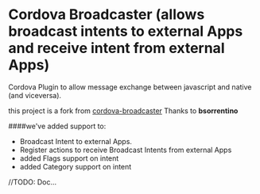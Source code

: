 # Cordova Broadcaster (allows broadcast intents to  external Apps and receive intent from external Apps)

Cordova Plugin to allow message exchange between javascript and native (and viceversa).


this project is a fork from [cordova-broadcaster](https://github.com/bsorrentino/cordova-broadcaster)
Thanks to **bsorrentino**

####we've added support to:
* Broadcast Intent to external Apps.
* Register actions to receive Broadcast Intents from external Apps
* added Flags support on intent
* added Category support on intent


//TODO:
 Doc...